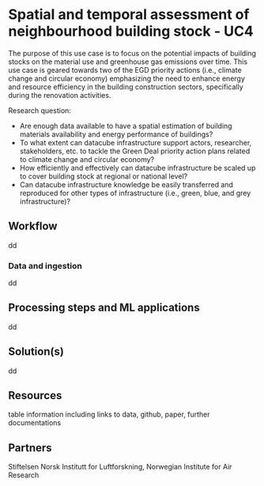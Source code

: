 # Spatial and temporal assessment of neighbourhood building stock - UC4

The purpose of this use case is to focus on the potential impacts of building stocks on the material use and greenhouse gas emissions over time. This use case is geared towards two of the EGD priority actions (i.e., climate change and circular economy) emphasizing the need to enhance energy and resource efficiency in the building construction sectors, specifically during the renovation activities.

Research question:

* Are enough data available to have a spatial estimation of building materials availability and energy performance of buildings?
* To what extent can datacube infrastructure support actors, researcher, stakeholders, etc. to tackle the Green Deal priority action plans related to climate change and circular economy?
* How efficiently and effectively can datacube infrastructure be scaled up to cover building stock at regional or national level?
* Can datacube infrastructure knowledge be easily transferred and reproduced for other types of infrastructure (i.e., green, blue, and grey infrastructure)?

## Workflow 
dd

### Data and ingestion

dd

## Processing steps and ML applications

dd

## Solution(s) 

dd


## Resources 
table information including links to data, github, paper, further documentations

## Partners
Stiftelsen Norsk Institutt for Luftforskning, Norwegian Institute for Air Research
